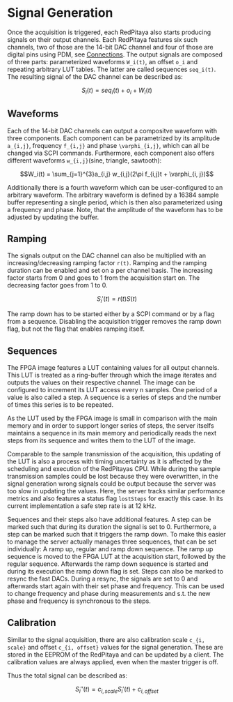 # Signal Generation
Once the acquisition is triggered, each RedPitaya also starts producing signals on their output channels. Each RedPitaya features six such channels, two of those are the 14-bit DAC channel and four of those are digital pins using PDM, see [Connections](connections.md). The output signals are composed of three parts: parameterized waveforms ``W_i(t)``, an offset ``o_i`` and repeating arbitrary LUT tables. The latter are called sequences ``seq_i(t)``. The resulting signal of the DAC channel can be described as: 

```math
S_i(t) = seq_i(t) + o_i + W_i(t)
```
## Waveforms
Each of the 14-bit DAC channels can output a compositve waveform with three components. Each component can be parametrized by its amplitude ``a_{i,j}``, frequency ``f_{i,j}`` and phase ``\varphi_{i,j}``, which can all be changed via SCPI commands. Furthermore, each component also offers different waveforms ``w_{i,j}``(sine, triangle, sawtooth):
```math
W_i(t) = \sum_{j=1}^{3}a_{i,j} w_{i,j}(2\pi f_{i,j}t + \varphi_{i, j})
```

Additionally there is a fourth waveform which can be user-configured to an arbitrary waveform. The arbitrary waveform is defined by a 16384 sample buffer representing a single period, which is then also parameterized using a frequency and phase. Note, that the amplitude of the waveform has to be adjusted by updating the buffer.
## Ramping
The signals output on the DAC channel can also be multiplied with an increasing/decreasing ramping factor ``r(t)``. Ramping and the ramping duration can be enabled and set on a per channel basis. The increasing factor starts from 0 and goes to 1 from the acquisition start on. The decreasing factor goes from 1 to 0.

```math
S_i'(t) = r(t)S(t)
```

The ramp down has to be started either by a SCPI command or by a flag from a sequence. Disabling the acquisition trigger removes the ramp down flag, but not the flag that enables ramping itself.

## Sequences
The FPGA image features a LUT containing values for all output channels. This LUT is treated as a ring-buffer through which the image iterates and outputs the values on their respective channel. The image can be configured to increment its LUT access every n samples. One period of a value is also called a step. A sequence is a series of steps and the number of times this series is to be repeated.

As the LUT used by the FPGA image is small in comparison with the main memory and in order to support longer series of steps, the server itselfs maintains a sequence in its main memory and periodically reads the next steps from its sequence and writes them to the LUT of the image.

Comparable to the sample transmission of the acquisition, this updating of the LUT is also a process with timing uncertainty as it is affected by the scheduling and execution of the RedPitayas CPU. While during the sample transmission samples could be lost because they were overwritten, in the signal generation wrong signals could be output because the server was too slow in updating the values. Here, the server tracks similar performance metrics and also features a status flag `lostSteps` for exactly this case. In its current implementation a safe step rate is at 12 kHz.

Sequences and their steps also have additional features. A step can be marked such that during its duration the signal is set to 0. Furthermore, a step can be marked such that it triggers the ramp down. To make this easier to manage the server actually manages three sequences, that can be set individually: A ramp up, regular and ramp down sequence. The ramp up sequence is moved to the FPGA LUT at the acquisition start, followed by the regular sequence. Afterwards the ramp down sequence is started and during its execution the ramp down flag is set. Steps can also be marked to resync the fast DACs. During a resync, the signals are set to 0 and afterwards start again with their set phase and frequency. This can be used to change frequency and phase during measurements and s.t. the new phase and frequency is synchronous to the steps.

## Calibration
Similar to the signal acquisition, there are also calibration scale ``c_{i, scale}`` and offset ``c_{i, offset}`` values  for the signal generation. These are stored in the EEPROM of the RedPitaya and can be updated by a client. The calibration values are always applied, even when the master trigger is off.

Thus the total signal can be described as:
```math
S_i''(t) = c_{i, scale} S_i'(t) + c_{i, offset}
```
